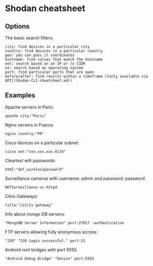 # Shodan cheatsheet

## Options
The basic search filters:

    city: find devices in a particular city
    country: find devices in a particular country
    geo: you can pass it coordinates
    hostname: find values that match the hostname
    net: search based on an IP or /x CIDR
    os: search based on operating system
    port: find particular ports that are open
    before/after: find results within a timeframe ([only available via API](Shodan-CLI-cheatsheet.md))

## Examples

Apache servers in Paris:

    apache city:"Paris"

Nginx servers in France:

    nginx country:"FR"

Cisco devices on a particular subnet:

    cisco net:"xxx.xxx.xxx.0/24"

Cleartext wifi passwords:

    html:"def_wirelesspassword"

Surveillance cameras with username: admin and password: password

    NETSurveillance uc-httpd

Citrix Gateways:

    title:"citrix gateway"

Info about mongo DB servers:

    "MongoDB Server Information" port:27017 -authentication

FTP servers allowing fully anonymous access:

    "220" "230 Login successful." port:21

Android root bridges with port 5555.

    "Android Debug Bridge" "Device" port:5555

